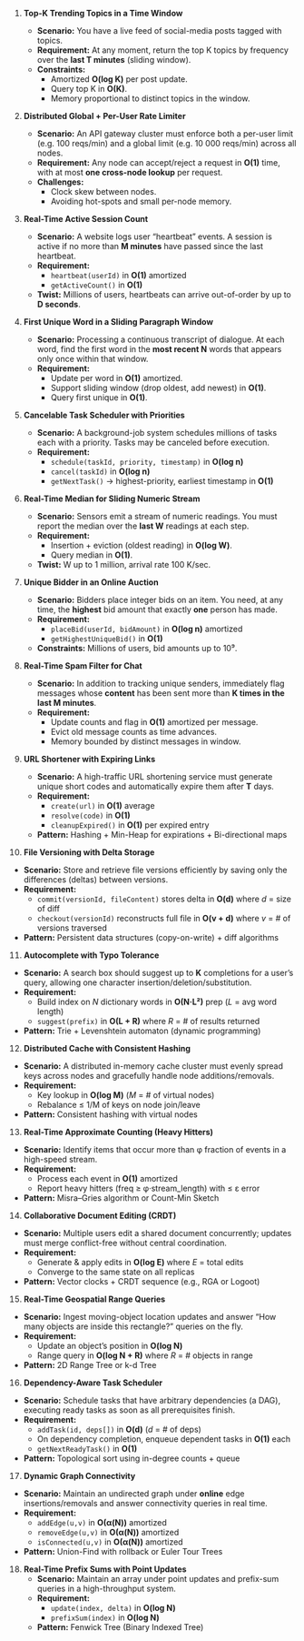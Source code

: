 1. **Top-K Trending Topics in a Time Window**  
   - **Scenario:** You have a live feed of social-media posts tagged with topics.  
   - **Requirement:** At any moment, return the top K topics by frequency over the **last T minutes** (sliding window).  
   - **Constraints:**  
     - Amortized **O(log K)** per post update.  
     - Query top K in **O(K)**.  
     - Memory proportional to distinct topics in the window.  

2. **Distributed Global + Per-User Rate Limiter**  
   - **Scenario:** An API gateway cluster must enforce both a per-user limit (e.g. 100 reqs/min) and a global limit (e.g. 10 000 reqs/min) across all nodes.  
   - **Requirement:** Any node can accept/reject a request in **O(1)** time, with at most **one cross-node lookup** per request.  
   - **Challenges:**  
     - Clock skew between nodes.  
     - Avoiding hot-spots and small per-node memory.  

3. **Real-Time Active Session Count**  
   - **Scenario:** A website logs user “heartbeat” events. A session is active if no more than **M minutes** have passed since the last heartbeat.  
   - **Requirement:**  
     - `heartbeat(userId)` in **O(1)** amortized  
     - `getActiveCount()` in **O(1)**  
   - **Twist:** Millions of users, heartbeats can arrive out-of-order by up to **D seconds**.  

4. **First Unique Word in a Sliding Paragraph Window**  
   - **Scenario:** Processing a continuous transcript of dialogue. At each word, find the first word in the **most recent N** words that appears only once within that window.  
   - **Requirement:**  
     - Update per word in **O(1)** amortized.  
     - Support sliding window (drop oldest, add newest) in **O(1)**.  
     - Query first unique in **O(1)**.  

5. **Cancelable Task Scheduler with Priorities**  
   - **Scenario:** A background-job system schedules millions of tasks each with a priority. Tasks may be canceled before execution.  
   - **Requirement:**  
     - `schedule(taskId, priority, timestamp)` in **O(log n)**  
     - `cancel(taskId)` in **O(log n)**  
     - `getNextTask()` → highest-priority, earliest timestamp in **O(1)**  

6. **Real-Time Median for Sliding Numeric Stream**  
   - **Scenario:** Sensors emit a stream of numeric readings. You must report the median over the **last W** readings at each step.  
   - **Requirement:**  
     - Insertion + eviction (oldest reading) in **O(log W)**.  
     - Query median in **O(1)**.  
   - **Twist:** W up to 1 million, arrival rate 100 K/sec.  

7. **Unique Bidder in an Online Auction**  
   - **Scenario:** Bidders place integer bids on an item. You need, at any time, the **highest** bid amount that exactly **one** person has made.  
   - **Requirement:**  
     - `placeBid(userId, bidAmount)` in **O(log n)** amortized  
     - `getHighestUniqueBid()` in **O(1)**  
   - **Constraints:** Millions of users, bid amounts up to 10⁹.  

8. **Real-Time Spam Filter for Chat**  
   - **Scenario:** In addition to tracking unique senders, immediately flag messages whose **content** has been sent more than **K times in the last M minutes**.  
   - **Requirement:**  
     - Update counts and flag in **O(1)** amortized per message.  
     - Evict old message counts as time advances.  
     - Memory bounded by distinct messages in window.
    
9. **URL Shortener with Expiring Links**  
   - **Scenario:** A high-traffic URL shortening service must generate unique short codes and automatically expire them after **T** days.  
   - **Requirement:**  
     - `create(url)` in **O(1)** average  
     - `resolve(code)` in **O(1)**  
     - `cleanupExpired()` in **O(1)** per expired entry  
   - **Pattern:** Hashing + Min-Heap for expirations + Bi-directional maps  

10. **File Versioning with Delta Storage**  
   - **Scenario:** Store and retrieve file versions efficiently by saving only the differences (deltas) between versions.  
   - **Requirement:**  
     - `commit(versionId, fileContent)` stores delta in **O(d)** where _d_ = size of diff  
     - `checkout(versionId)` reconstructs full file in **O(v + d)** where _v_ = # of versions traversed  
   - **Pattern:** Persistent data structures (copy-on-write) + diff algorithms  

11. **Autocomplete with Typo Tolerance**  
   - **Scenario:** A search box should suggest up to **K** completions for a user’s query, allowing one character insertion/deletion/substitution.  
   - **Requirement:**  
     - Build index on _N_ dictionary words in **O(N·L²)** prep (_L_ = avg word length)  
     - `suggest(prefix)` in **O(L + R)** where _R_ = # of results returned  
   - **Pattern:** Trie + Levenshtein automaton (dynamic programming)  

12. **Distributed Cache with Consistent Hashing**  
   - **Scenario:** A distributed in-memory cache cluster must evenly spread keys across nodes and gracefully handle node additions/removals.  
   - **Requirement:**  
     - Key lookup in **O(log M)** (_M_ = # of virtual nodes)  
     - Rebalance ≤ 1/M of keys on node join/leave  
   - **Pattern:** Consistent hashing with virtual nodes  

13. **Real-Time Approximate Counting (Heavy Hitters)**  
   - **Scenario:** Identify items that occur more than φ fraction of events in a high-speed stream.  
   - **Requirement:**  
     - Process each event in **O(1)** amortized  
     - Report heavy hitters (freq ≥ φ·stream_length) with ≤ ε error  
   - **Pattern:** Misra–Gries algorithm or Count-Min Sketch  

14. **Collaborative Document Editing (CRDT)**  
   - **Scenario:** Multiple users edit a shared document concurrently; updates must merge conflict-free without central coordination.  
   - **Requirement:**  
     - Generate & apply edits in **O(log E)** where _E_ = total edits  
     - Converge to the same state on all replicas  
   - **Pattern:** Vector clocks + CRDT sequence (e.g., RGA or Logoot)  

15. **Real-Time Geospatial Range Queries**  
   - **Scenario:** Ingest moving-object location updates and answer “How many objects are inside this rectangle?” queries on the fly.  
   - **Requirement:**  
     - Update an object’s position in **O(log N)**  
     - Range query in **O(log N + R)** where _R_ = # objects in range  
   - **Pattern:** 2D Range Tree or k-d Tree  

16. **Dependency-Aware Task Scheduler**  
   - **Scenario:** Schedule tasks that have arbitrary dependencies (a DAG), executing ready tasks as soon as all prerequisites finish.  
   - **Requirement:**  
     - `addTask(id, deps[])` in **O(d)** (_d_ = # of deps)  
     - On dependency completion, enqueue dependent tasks in **O(1)** each  
     - `getNextReadyTask()` in **O(1)**  
   - **Pattern:** Topological sort using in-degree counts + queue  

17. **Dynamic Graph Connectivity**  
   - **Scenario:** Maintain an undirected graph under **online** edge insertions/removals and answer connectivity queries in real time.  
   - **Requirement:**  
     - `addEdge(u,v)` in **O(α(N))** amortized  
     - `removeEdge(u,v)` in **O(α(N))** amortized  
     - `isConnected(u,v)` in **O(α(N))** amortized  
   - **Pattern:** Union-Find with rollback or Euler Tour Trees  

18. **Real-Time Prefix Sums with Point Updates**  
    - **Scenario:** Maintain an array under point updates and prefix-sum queries in a high-throughput system.  
    - **Requirement:**  
      - `update(index, delta)` in **O(log N)**  
      - `prefixSum(index)` in **O(log N)**  
    - **Pattern:** Fenwick Tree (Binary Indexed Tree)  

